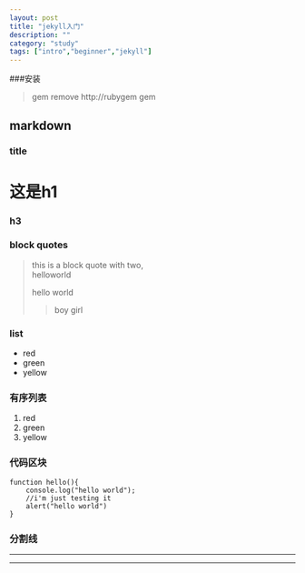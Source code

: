 ```yaml
---
layout: post
title: "jekyll入门"
description: ""
category: "study"
tags: ["intro","beginner","jekyll"]
---
```


###安装

> gem remove http://rubygem
> gem 

## markdown

### title
# 这是h1
### h3 #

### block quotes

> this is a block quote with two, <br>
> helloworld
>
> hello world
>
>> boy
>> girl


### list

* red
* green
* yellow

### 有序列表
1. red
2. green
1. yellow

### 代码区块
<?prettify linenums=40?>
    function hello(){
        console.log("hello world");
        //i'm just testing it
        alert("hello world")
    }


### 分割线

____

* * *
